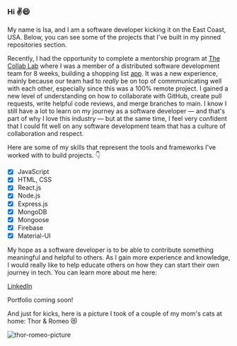 ### Hi :v::smile:

My name is Isa, and I am a software developer kicking it on the East Coast, USA. Below, you can see some of the projects that I've built in my pinned repositories section.

Recently, I had the opportunity to complete a mentorship program at [The Collab Lab](https://the-collab-lab.codes) where I was a member of a distributed software development team for 8 weeks, building a shopping list [app](https://tcl-28-shopping-list.web.app). It was a new experience, mainly because our team had to _really_ be on top of commmunicating well with each other, especially since this was a 100% remote project. I gained a new level of understanding on how to collaborate with GitHub, create pull requests, write helpful code reviews, and merge branches to main. I know I still have a lot to learn on my journey as a software developer — and that's part of why I love this industry — but at the same time, I feel very confident that I could fit well on any software development team that has a culture of collaboration and respect. 

Here are some of my skills that represent the tools and frameworks I've worked with to build projects. :point_down:

- [x] JavaScript
- [x] HTML, CSS
- [x] React.js
- [x] Node.js
- [x] Express.js
- [x] MongoDB
- [x] Mongoose
- [x] Firebase
- [x] Material-UI

My hope as a software developer is to be able to contribute something meaningful and helpful to others. As I gain more experience and knowledge, I would really like to help educate others on how they can start their own journey in tech. You can learn more about me here:

[LinkedIn](http://linkedin.com/in/isa-abutaa)

Portfolio coming soon!

And just for kicks, here is a picture I took of a couple of my mom's cats at home: Thor & Romeo 😻

![thor-romeo-picture](https://user-images.githubusercontent.com/56979810/132724067-ed5c3b45-d561-4cc4-b013-e62a4688dcd1.JPG)

<!--
**isaabutaa/isaabutaa** is a ✨ _special_ ✨ repository because its `README.md` (this file) appears on your GitHub profile.

Here are some ideas to get you started:

- 🔭 I’m currently working on ...
- 🌱 I’m currently learning ...
- 👯 I’m looking to collaborate on ...
- 🤔 I’m looking for help with ...
- 💬 Ask me about ...
- 📫 How to reach me: ...
- 😄 Pronouns: ...
- ⚡ Fun fact: ...
-->
